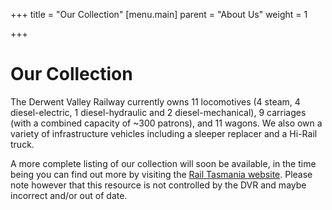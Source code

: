 +++
title = "Our Collection"
[menu.main]
parent = "About Us"
weight = 1

+++
# Our Collection

The Derwent Valley Railway currently owns 11 locomotives (4 steam, 4 diesel-electric, 1 diesel-hydraulic and 2 diesel-mechanical), 9 carriages (with a combined capacity of ~300 patrons), and 11 wagons. We also own a variety of infrastructure vehicles including a sleeper replacer and a Hi-Rail truck.

A more complete listing of our collection will soon be available, in the time being you can find out more by visiting the [Rail Tasmania website](http://www.railtasmania.com/pres/dvstock.php). Please note however that this resource is not controlled by the DVR and maybe incorrect and/or out of date.